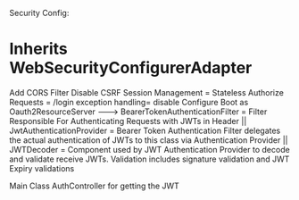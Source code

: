 Security Config:

Inherits WebSecurityConfigurerAdapter
================
Add CORS Filter
Disable CSRF
Session Management = Stateless
Authorize Requests = /login
exception handling= disable
Configure Boot as Oauth2ResourceServer ---> 
BearerTokenAuthenticationFilter = Filter Responsible For Authenticating Requests with JWTs in Header
 || 
JwtAuthenticationProvider = Bearer Token Authentication Filter delegates the actual authentication of JWTs to this class via Authentication Provider
 ||
JWTDecoder = Component used by JWT Authentication Provider to decode and validate receive JWTs.
             Validation includes signature validation and JWT Expiry validations

Main Class AuthController for getting the JWT   